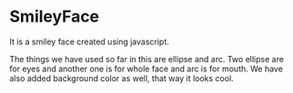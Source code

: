 # SmileyFace
It is a smiley face created using javascript.

The things we have used so far in this are ellipse and arc. Two ellipse are for eyes and another one is for whole face and arc is for mouth.
We have also added background color as well, that way it looks cool.
